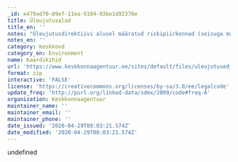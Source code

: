 ```yaml
---
_id: e479ad70-89ef-11ea-9104-93be1d92376e
title: Üleujutusalad
title_en: ''
notes: "Üleujutusdirektiivi alusel määratud riskipiirkonnad (seisuga mai 2019) \r\nAndmed zip kaustas on vormingutes:  cpg, dbf, prj, sbn, sbx, shp, cpg, dbf, prj."
notes_en: ''
category: Keskkond
category_en: Environment
name: Kaardikihid
url: 'https://www.keskkonnaagentuur.ee/sites/default/files/uleujutused_19.zip'
format: zip
interactive: 'FALSE'
license: 'https://creativecommons.org/licenses/by-sa/3.0/ee/legalcode'
update_freq: 'http://purl.org/linked-data/sdmx/2009/code#freq-A'
organization: Keskkonnaagentuur
maintainer_name: ''
maintainer_email: ''
maintainer_phone: ''
date_issued: '2020-04-29T08:03:21.574Z'
date_modified: '2020-04-29T08:03:21.574Z'
---
```

undefined
